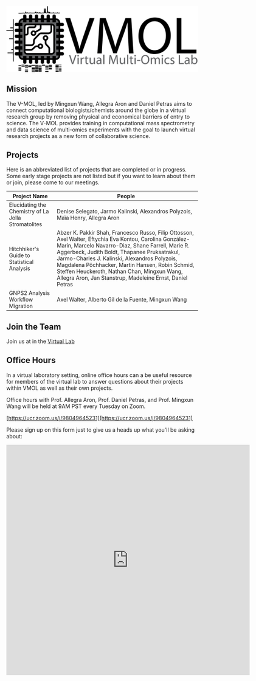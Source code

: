 
<img src="img/LOGO_VMOL_Chrom.png" alt="Alt text" title="Optional title">


## Mission

The V-MOL, led by Mingxun Wang, Allegra Aron and Daniel Petras aims to connect computational biologists/chemists around the globe in a virtual research group by removing physical and economical barriers of entry to science. The V-MOL provides training in computational mass spectrometry and data science of multi-omics experiments with the goal to launch virtual research projects as a new form of collaborative science. 

## Projects

Here is an abbreviated list of projects that are completed or in progress. Some early stage projects are not listed but if you want to learn about them or join, please come to our meetings. 

| Project Name | People |
| ------------ | ------ |
| Elucidating the Chemistry of La Jolla Stromatolites| Denise Selegato, Jarmo Kalinski, Alexandros Polyzois, Maïa Henry, Allegra Aron |
| Hitchhiker's Guide to Statistical Analysis | Abzer K. Pakkir Shah, Francesco Russo, Filip Ottosson, Axel Walter, Eftychia Eva Kontou, Carolina González-Marín, Marcelo Navarro-Diaz, Shane Farrell, Marie R. Aggerbeck, Judith Boldt, Thapanee Pruksatrakul, Jarmo-Charles J. Kalinski, Alexandros Polyzois, Magdalena Pöchhacker, Martin Hansen, Robin Schmid, Steffen Heuckeroth, Nathan Chan, Mingxun Wang, Allegra Aron, Jan Stanstrup, Madeleine Ernst, Daniel Petras |
| GNPS2 Analysis Workflow Migration | Axel Walter, Alberto Gil de la Fuente, Mingxun Wang |


## Join the Team

Join us at in the [Virtual Lab](contact.md)

## Office Hours

In a virtual laboratory setting, online office hours can a be useful resource for members of the virtual lab to answer questions about their projects within VMOL as well as their own projects. 

Office hours with Prof. Allegra Aron, Prof. Daniel Petras, and Prof. Mingxun Wang will be held at 9AM PST every Tuesday on Zoom. 

[https://ucr.zoom.us/j/98049645231](https://ucr.zoom.us/j/98049645231)

Please sign up on this form just to give us a heads up what you'll be asking about:

<iframe src="https://docs.google.com/forms/d/e/1FAIpQLSeym0Hpah9ZBB3yQuu23PTNHwHPQZhy7akTJcCCA8BbUwoS7A/viewform?embedded=true" width="640" height="606" frameborder="0" marginheight="0" marginwidth="0">Loading…</iframe>
